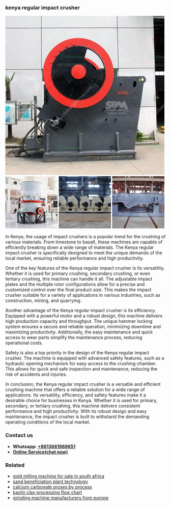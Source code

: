 <h3>kenya regular impact crusher</h3><img src='1706773326.jpg' alt=''><p>In Kenya, the usage of impact crushers is a popular trend for the crushing of various materials. From limestone to basalt, these machines are capable of efficiently breaking down a wide range of materials. The Kenya regular impact crusher is specifically designed to meet the unique demands of the local market, ensuring reliable performance and high productivity.</p><p>One of the key features of the Kenya regular impact crusher is its versatility. Whether it is used for primary crushing, secondary crushing, or even tertiary crushing, this machine can handle it all. The adjustable impact plates and the multiple rotor configurations allow for a precise and customized control over the final product size. This makes the impact crusher suitable for a variety of applications in various industries, such as construction, mining, and quarrying.</p><p>Another advantage of the Kenya regular impact crusher is its efficiency. Equipped with a powerful motor and a robust design, this machine delivers high production capacity and throughput. The unique hammer locking system ensures a secure and reliable operation, minimizing downtime and maximizing productivity. Additionally, the easy maintenance and quick access to wear parts simplify the maintenance process, reducing operational costs.</p><p>Safety is also a top priority in the design of the Kenya regular impact crusher. The machine is equipped with advanced safety features, such as a hydraulic opening mechanism for easy access to the crushing chamber. This allows for quick and safe inspection and maintenance, reducing the risk of accidents and injuries.</p><p>In conclusion, the Kenya regular impact crusher is a versatile and efficient crushing machine that offers a reliable solution for a wide range of applications. Its versatility, efficiency, and safety features make it a desirable choice for businesses in Kenya. Whether it is used for primary, secondary, or tertiary crushing, this machine delivers consistent performance and high productivity. With its robust design and easy maintenance, the impact crusher is built to withstand the demanding operating conditions of the local market.</p><h3>Contact us</h3><ul><li><strong>Whatsapp:&nbsp;<a href="https://wa.me/8613661969651">+8613661969651</a></strong></li><li><a href="https://swt.shibang-china.com/?git&amp;zhl&amp;kenya regular impact crusher"><strong>Online Service(chat now)</strong></a></li></ul><h3>Related</h3><ul><li><a href='gold milling machine for sale in south africa.md'>gold milling machine for sale in south africa</a></li><li><a href='sand beneficiation plant technology.md'>sand beneficiation plant technology</a></li><li><a href='calcium carbonate proses by process.md'>calcium carbonate proses by process</a></li><li><a href='kaolin clay processing flow chart.md'>kaolin clay processing flow chart</a></li><li><a href='grinding machine manufacturers from europe.md'>grinding machine manufacturers from europe</a></li></ul>